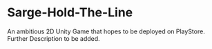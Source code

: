 # Sarge-Hold-The-Line
An ambitious 2D Unity Game that hopes to be deployed on PlayStore. Further Description to be added.
